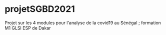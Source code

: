 # projetSGBD2021
Projet sur les 4 modules pour l'analyse de la covid19 au Sénégal ; formation M1 GLSI ESP de Dakar
